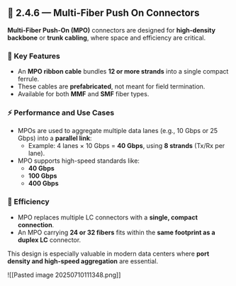 ## 🔗 2.4.6 — Multi-Fiber Push On Connectors

**Multi-Fiber Push-On (MPO)** connectors are designed for **high-density backbone** or **trunk cabling**, where space and efficiency are critical. 

### 🧵 Key Features

- An **MPO ribbon cable** bundles **12 or more strands** into a single compact ferrule.
- These cables are **prefabricated**, not meant for field termination.
- Available for both **MMF** and **SMF** fiber types.

### ⚡ Performance and Use Cases

- MPOs are used to aggregate multiple data lanes (e.g., 10 Gbps or 25 Gbps) into a **parallel link**:
  - Example: 4 lanes × 10 Gbps = **40 Gbps**, using **8 strands** (Tx/Rx per lane).
- MPO supports high-speed standards like:
  - **40 Gbps**
  - **100 Gbps**
  - **400 Gbps**

### 🔄 Efficiency

- MPO replaces multiple LC connectors with a **single, compact connection**.
- An MPO carrying **24 or 32 fibers** fits within the **same footprint as a duplex LC** connector.

This design is especially valuable in modern data centers where **port density and high-speed aggregation** are essential.

![[Pasted image 20250710111348.png]]